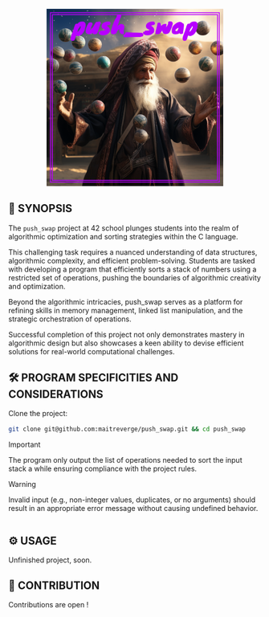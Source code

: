 <p align="center">
  <img src="img/push_swap.png" width="70%"/>
</p>

## 🚀 SYNOPSIS

The `push_swap` project at 42 school plunges students into the realm of algorithmic optimization and sorting strategies within the C language.

This challenging task requires a nuanced understanding of data structures, algorithmic complexity, and efficient problem-solving.
Students are tasked with developing a program that efficiently sorts a stack of numbers using a restricted set of operations, pushing the boundaries of algorithmic creativity and optimization.

Beyond the algorithmic intricacies, push_swap serves as a platform for refining skills in memory management, linked list manipulation, and the strategic orchestration of operations.

Successful completion of this project not only demonstrates mastery in algorithmic design but also showcases a keen ability to devise efficient solutions for real-world computational challenges.

## 🛠️ PROGRAM SPECIFICITIES AND CONSIDERATIONS

Clone the project:

```bash
git clone git@github.com:maitreverge/push_swap.git && cd push_swap
```

> [!IMPORTANT]
> The program only output the list of operations needed to sort the input stack a while ensuring compliance with the project rules.

> [!WARNING]
> Invalid input (e.g., non-integer values, duplicates, or no arguments) should result in an appropriate error message without causing undefined behavior.

```bash

```

## ⚙️ USAGE

Unfinished project, soon.

## 🤝 CONTRIBUTION
Contributions are open !
